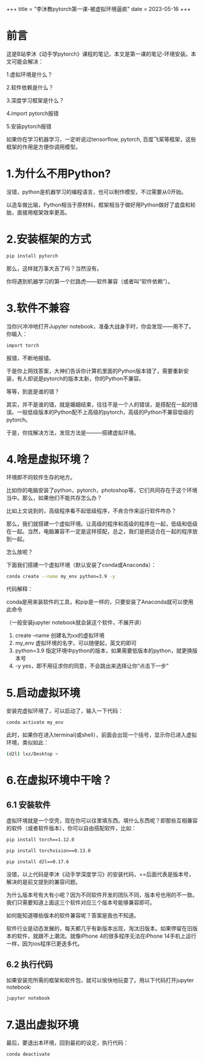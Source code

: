 +++
title = "李沐教pytorch第一课-被虚拟环境逼疯"
date = 2023-05-16
+++

# 前言

这是B站李沐《动手学pytorch》课程的笔记，本文是第一课的笔记-环境安装。本文可能会解决：

1.虚拟环境是什么？

2.软件依赖是什么？

3.深度学习框架是什么？

4.import pytorch报错

5.安装pytorch报错

如果你在学习机器学习，一定听说过tensorflow, pytorch, 百度飞桨等框架，这些框架的作用是方便你调用模型。

# 1.为什么不用Python?

没错，python是机器学习的编程语言，也可以制作模型，不过需要从0开始。

以造车做比喻，Python相当于原材料，框架相当于做好用Python做好了底盘和轮胎，直接用框架效率更高。

# 2.安装框架的方式

```bash
pip install pytorch
```

那么，这样就万事大吉了吗？当然没有。

你将遇到机器学习的第一个拦路虎——软件兼容（或者叫“软件依赖”）。

# 3.软件不兼容

当你兴冲冲地打开Jupyter notebook，准备大战身手时，你会发现——用不了。你输入：

```bash
import torch
```

报错，不断地报错。

于是你上网找答案，大神们告诉你计算机里面的Python版本错了，需要重新安装，有人却说是pytorch的版本太新，你的Python不兼容。

等等，到底是谁的错？

其实，并不是谁的错，就是婚姻结束，往往不是一个人的错误，是搭配在一起的错误。一般低级版本的Python配不上高级的pytorch，高级的Python不兼容低级的pytorch。

于是，你找解决方法，发现方法是———搭建虚拟环境。

# 4.啥是虚拟环境？

环境即不同软件生存的地方。

比如你的电脑安装了python，pytorch，photoshop等，它们共同存在于这个环境当中。那么，如果他们不能共存怎么办？

比如上文说到的，高级程序看不起低级程序，不肯合作来运行软件咋办？

那么，我们就搭建一个虚拟环境。让高级的程序和高级的程序在一起，低级和低级在一起。当然，电脑兼容不一定是这样搭配，总之，我们是把适合在一起的程序放到一起。

怎么放呢？

下面我们搭建一个虚拟环境（默认安装了conda或Anaconda）：

```bash
conda create --name my_env python=3.9 -y
```

代码解释：

conda是用来装软件的工具，和pip是一样的，只要安装了Anaconda就可以使用此命令

（一般安装jupyter notebook就会装这个软件，不展开讲）

1. create –name 创建名为xx的虚拟环境
2. my_env 虚拟环境的名字，可以随便起，英文的即可
3. python=3.9 指定环境中python的版本，如果需要低版本的python，就更换版本号
4. -y yes，即不用征求你的同意，不会跳出来选择让你“点击下一步”

# 5.启动虚拟环境

安装完虚拟环境了，可以启动了，输入一下代码：

```bash
conda activate my_env
```

此时，如果你在进入terminal(或shell），前面会出现一个括号，显示你已进入虚拟环境，类似如此：

```bash
(d2l) lxz/Desktop >
```

# 6.在虚拟环境中干啥？
## 6.1 安装软件

虚拟环境就是一个空壳，现在你可以往里填东西。填什么东西呢？即那些互相兼容的软件（或者软件版本），你可以自由搭配软件，比如：

```bash
pip install torch==1.12.0

pip install torchvision==0.13.0

pip install d2l==0.17.6
```

没错，以上代码是李沐《动手学深度学习》的安装代码，==后面代表是版本号，解决的是前文提到的兼容问题。

为什么版本号有大有小呢？因为不同软件开发的团队不同，版本号也用的不一致。我们只需要知道上面这三个软件对应三个版本号能够兼容即可。

如何能知道哪些版本的软件兼容呢？答案是我也不知道。

软件行业是动态发展的，每天都几乎有新版本出现，淘汰旧版本。如果停留在旧版本的软件，就跟不上潮流。就像iPhone 4的很多程序无法在iPhone 14手机上运行一样，因为ios程序已更迭多代。

## 6.2 执行代码

如果安装完所需的框架和软件包，就可以愉快地玩耍了。用以下代码打开jupyter notebook:

```bash
jupyter notebook
```

# 7.退出虚拟环境
最后，要退出本环境，回到最初的设定，执行代码：

```bash
conda deactivate
```
